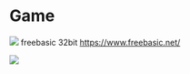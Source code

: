 # Game
![](https://pp.userapi.com/c845520/v845520475/2992e/VOSz9iEb8P8.jpg)
freebasic 32bit https://www.freebasic.net/

![](https://pp.userapi.com/c850424/v850424307/e48b8/940VGMuWpWU.jpg)
